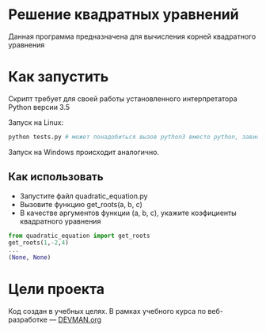 # Решение квадратных уравнений

Данная программа предназначена для вычисления корней квадратного уравнения

# Как запустить

Скрипт требует для своей работы установленного интерпретатора Python версии 3.5

Запуск на Linux:

```bash
python tests.py # может понадобиться вызов python3 вместо python, зависит от настроек операционной системы
```

Запуск на Windows происходит аналогично.

## Как использовать

* Запустите файл quadratic_equation.py
* Вызовите функцию get_roots(a, b, c)
* В качестве аргументов функции (a, b, c), укажите коэфициенты квадратного уравнения

```python
from quadratic_equation import get_roots
get_roots(1,-2,4)
...
(None, None)
```
# Цели проекта

Код создан в учебных целях. В рамках учебного курса по веб-разработке ― [DEVMAN.org](https://devman.org)
